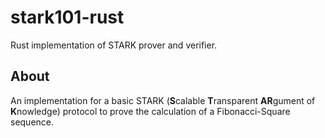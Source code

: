 # stark101-rust
Rust implementation of STARK prover and verifier.

## About

An implementation for a basic STARK (**S**calable **T**ransparent **AR**gument of **K**nowledge) protocol
to prove the calculation of a Fibonacci-Square sequence.
